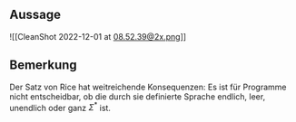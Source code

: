 ## Aussage

![[CleanShot 2022-12-01 at 08.52.39@2x.png]]

## Bemerkung

Der Satz von Rice hat weitreichende Konsequenzen:
Es ist für Programme nicht entscheidbar, ob die durch sie definierte Sprache endlich, leer, unendlich oder ganz $\Sigma^*$ ist.

